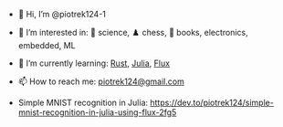 - 👋 Hi, I’m @piotrek124-1
- 👀 I’m interested in: 🚀 science, ♟️ chess, 📘 books, electronics, embedded, ML
- 🌱 I’m currently learning: [Rust](https://www.rust-lang.org/), [Julia](https://julialang.org/), [Flux](https://github.com/FluxML/Flux.jl)
- 📫 How to reach me: piotrek124@gmail.com


- Simple MNIST recognition in Julia: https://dev.to/piotrek124/simple-mnist-recognition-in-julia-using-flux-2fg5
<!---
piotrek124-1/piotrek124-1 is a ✨ special ✨ repository because its `README.md` (this file) appears on your GitHub profile.
You can click the Preview link to take a look at your changes.
--->
